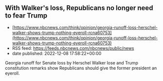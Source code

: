 ## With Walker's loss, Republicans no longer need to fear Trump
 - [https://www.nbcnews.com/think/opinion/georgia-runoff-loss-herschel-walker-shows-trump-nothing-eyeroll-rcna60753](https://www.nbcnews.com/think/opinion/georgia-runoff-loss-herschel-walker-shows-trump-nothing-eyeroll-rcna60753)
 - RSS feed: https://feeds.nbcnews.com/nbcnews/public/news
 - date published: 2022-12-08 17:58:22+00:00

Georgia runoff for Senate loss by Herschel Walker lose and Trump constitution remarks show Republicans should give the former president an eyeroll.

